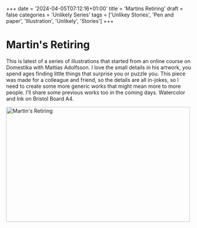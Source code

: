 +++
date = '2024-04-05T07:12:16+01:00'
title = 'Martins Retiring'
draft = false
categories = 'Unlikely Series'
tags = ['Unlikey Stories', 'Pen and paper', 'Illustration', 'Unlikely', 'Stories']
+++

# Martin's Retiring

This is latest of a series of illustrations that started from an online course on Domestika with Mattias Adolfsson. I love the small details in his artwork, you spend ages finding little things that surprise you or puzzle you.
This piece was made for a colleague and friend, so the details are all in-jokes, so I need to create some more generic works that might mean more to more people. I’ll share some previous works too in the coming days.
Watercolor and Ink on Bristol Board A4.

<a data-flickr-embed="true" data-header="true" data-footer="true" href="https://www.flickr.com/photos/mydoghasnonose/53936528023/in/album-72157716796823031" title="Martin&#x27;s Retiring"><img src="https://live.staticflickr.com/65535/53936528023_55cccd1761.jpg" width="500" height="312" alt="Martin&#x27;s Retiring"/></a><script async src="//embedr.flickr.com/assets/client-code.js" charset="utf-8"></script>